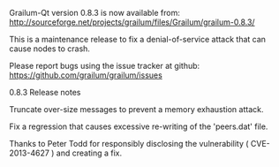 Grailum-Qt version 0.8.3 is now available from:
  http://sourceforge.net/projects/grailum/files/Grailum/grailum-0.8.3/

This is a maintenance release to fix a denial-of-service attack that
can cause nodes to crash.

Please report bugs using the issue tracker at github:
  https://github.com/grailum/grailum/issues

0.8.3 Release notes

Truncate over-size messages to prevent a memory exhaustion attack.

Fix a regression that causes excessive re-writing of the 'peers.dat' file.


Thanks to Peter Todd for responsibly disclosing the vulnerability
( CVE-2013-4627 ) and creating a fix.
